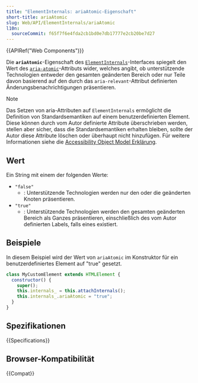 ```yaml
---
title: "ElementInternals: ariaAtomic-Eigenschaft"
short-title: ariaAtomic
slug: Web/API/ElementInternals/ariaAtomic
l10n:
  sourceCommit: f65f7f6e4fda2cb1bd0e7db17777e2cb20be7d27
---
```


{{APIRef("Web Components")}}

Die **`ariaAtomic`**-Eigenschaft des [`ElementInternals`](/de/docs/Web/API/ElementInternals)-Interfaces spiegelt den Wert des [`aria-atomic`](/de/docs/Web/Accessibility/ARIA/Reference/Attributes/aria-atomic)-Attributs wider, welches angibt, ob unterstützende Technologien entweder den gesamten geänderten Bereich oder nur Teile davon basierend auf den durch das `aria-relevant`-Attribut definierten Änderungsbenachrichtigungen präsentieren.

> [!NOTE]
> Das Setzen von aria-Attributen auf `ElementInternals` ermöglicht die Definition von Standardsemantiken auf einem benutzerdefinierten Element. Diese können durch vom Autor definierte Attribute überschrieben werden, stellen aber sicher, dass die Standardsemantiken erhalten bleiben, sollte der Autor diese Attribute löschen oder überhaupt nicht hinzufügen. Für weitere Informationen siehe die [Accessibility Object Model Erklärung](https://wicg.github.io/aom/explainer.html#default-semantics-for-custom-elements-via-the-elementinternals-object).

## Wert

Ein String mit einem der folgenden Werte:

- `"false"`
  - : Unterstützende Technologien werden nur den oder die geänderten Knoten präsentieren.
- `"true"`
  - : Unterstützende Technologien werden den gesamten geänderten Bereich als Ganzes präsentieren, einschließlich des vom Autor definierten Labels, falls eines existiert.

## Beispiele

In diesem Beispiel wird der Wert von `ariaAtomic` im Konstruktor für ein benutzerdefiniertes Element auf "true" gesetzt.

```js
class MyCustomElement extends HTMLElement {
  constructor() {
    super();
    this.internals_ = this.attachInternals();
    this.internals_.ariaAtomic = "true";
  }
}
```

## Spezifikationen

{{Specifications}}

## Browser-Kompatibilität

{{Compat}}

